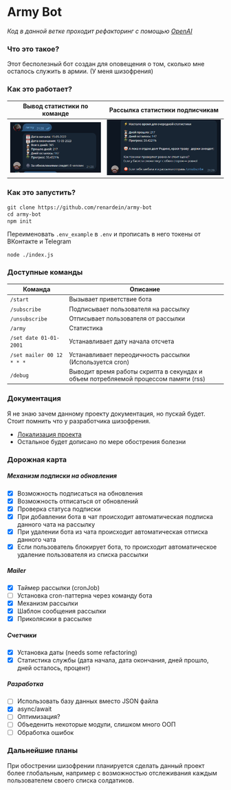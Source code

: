 # Army Bot
_Код в данной ветке проходит рефакторинг с помощью [OpenAI](https://openai.com)_
### Что это такое?
Этот бесполезный бот создан для оповещения о том, сколько мне осталось служить в армии.
(У меня шизофрения)
### Как это работает?
|Вывод статистики по команде|Рассылка статистики подписчикам|
|---|---|
|![scr2](assets/scr1.PNG)|![scr2](assets/scr2.PNG)|
### Как это запустить?
```
git clone https://github.com/renardein/army-bot
cd army-bot
npm init
```
Переименовать `.env_example` в `.env` и прописать в него токены от ВКонтакте и Telegram
```
node ./index.js
```
### Доступные команды
|Команда                    |Описание                                                                           |
|---------------------------|-----------------------------------------------------------------------------------|
|`/start`                   |Вызывает приветствие бота                                                          |
|`/subscribe`               |Подписывает пользователя на рассылку                                               |
|`/unsubscribe`             |Отписывает пользователя от рассылки                                                |
|`/army`                    |Статистика                                                                         |
|`/set date 01-01-2001`     |Устанавливает дату начала отсчета                                                  |
|`/set mailer 00 12 * * *`  |Устанавливает переодичность рассылки (Используется cron)                           |
|`/debug`                   |Выводит время работы скрипта в секундах и объем потребляемой процеcсом памяти (rss)|
### Документация
Я не знаю зачем данному проекту документация, но пускай будет. Стоит помнить что у разработчика шизофрения.<br>

- [Локализация проекта](assets/docs/localization.md)
- Остальное будет дописано по мере обострения болезни
### Дорожная карта
  ##### Механизм подписки на обновления
  - [x] Возможность подписаться на обновления
  - [x] Возможность отписаться от обновлений
  - [x] Проверка статуса подписки
  - [x] При добавлении бота в чат происходит автоматическая подписка данного чата на рассылку
  - [x] При удалении бота из чата происходит автоматическая отписка данного чата
  - [x] Если пользователь блокирует бота, то происходит автоматическое удаление пользователя из списка рассылки
  ##### Mailer
  - [x] Таймер рассылки (cronJob)
  - [ ] Установка cron-паттерна через команду бота
  - [x] Механизм рассылки
  - [x] Шаблон сообщения рассылки
  - [x] Приколясики в рассылке
  ##### Счетчики
  - [x] Установка даты (needs some refactoring)
  - [x] Статистика службы (дата начала, дата окончания, дней прошло, дней осталось, процент)
  ##### Разработка
  - [ ] Использовать базу данных вместо JSON файла
  - [x] async/await
  - [ ] Оптимизация?
  - [ ] Объеденить некоторые модули, слишком много ООП
  - [ ] Обработка ошибок
### Дальнейшие планы
При обострении шизофрении планируется сделать данный проект более глобальным, например с возможностью отслеживания каждым пользователем своего списка солдатиков.